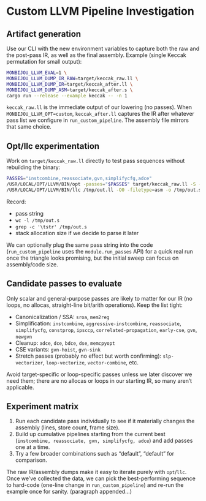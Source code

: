 # Custom LLVM Pipeline Investigation

## Artifact generation

Use our CLI with the new environment variables to capture both the raw and the
post-pass IR, as well as the final assembly. Example (single Keccak permutation
for small output):

```bash
MONBIJOU_LLVM_EVAL=1 \
MONBIJOU_LLVM_DUMP_IR_RAW=target/keccak_raw.ll \
MONBIJOU_LLVM_DUMP_IR=target/keccak_after.ll \
MONBIJOU_LLVM_DUMP_ASM=target/keccak_after.s \
cargo run --release --example keccak -- -n 1
```

`keccak_raw.ll` is the immediate output of our lowering (no passes). When
`MONBIJOU_LLVM_OPT=custom`, `keccak_after.ll` captures the IR after whatever
pass list we configure in `run_custom_pipeline`. The assembly file mirrors that
same choice.

## Opt/llc experimentation

Work on `target/keccak_raw.ll` directly to test pass sequences without
rebuilding the binary:

```bash
PASSES="instcombine,reassociate,gvn,simplifycfg,adce"
/USR/LOCAL/OPT/LLVM/BIN/opt -passes="$PASSES" target/keccak_raw.ll -S -o /tmp/out.ll
/USR/LOCAL/OPT/LLVM/BIN/llc /tmp/out.ll -O0 -filetype=asm -o /tmp/out.s
```

Record:
- pass string
- `wc -l /tmp/out.s`
- `grep -c '\tstr' /tmp/out.s`
- stack allocation size if we decide to parse it later

We can optionally plug the same pass string into the code (`run_custom_pipeline`
uses the `module.run_passes` API) for a quick real run once the triangle looks
promising, but the initial sweep can focus on assembly/code size.

## Candidate passes to evaluate

Only scalar and general-purpose passes are likely to matter for our IR (no
loops, no allocas, straight-line bit/arith operations). Keep the list tight:

- Canonicalization / SSA: `sroa`, `mem2reg`
- Simplification: `instcombine`, `aggressive-instcombine`, `reassociate`,
  `simplifycfg`, `constprop`, `ipsccp`, `correlated-propagation`, `early-cse`,
  `gvn`, `newgvn`
- Cleanup: `adce`, `dce`, `bdce`, `dse`, `memcpyopt`
- CSE variants: `gvn-hoist`, `gvn-sink`
- Stretch passes (probably no effect but worth confirming): `slp-vectorizer`,
  `loop-vectorize`, `vector-combine`, etc.

Avoid target-specific or loop-specific passes unless we later discover we need
them; there are no allocas or loops in our starting IR, so many aren’t
applicable.

## Experiment matrix

1. Run each candidate pass individually to see if it materially changes the
   assembly (lines, store count, frame size).
2. Build up cumulative pipelines starting from the current best (`instcombine,
   reassociate, gvn, simplifycfg, adce`) and add passes one at a time.
3. Try a few broader combinations such as “default<O1>”, “default<O2>” for
   comparison.

The raw IR/assembly dumps make it easy to iterate purely with `opt`/`llc`. Once
we’ve collected the data, we can pick the best-performing sequence to hard-code
(one-line change in `run_custom_pipeline`) and re-run the example once for
sanity.
(paragraph appended…)
